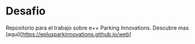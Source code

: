 # Desafio
Repositorio para el trabajo sobre e++ Parking Innovations.
Descubre mas (aquí)[https://eplusparkinnovations.github.io/web]
